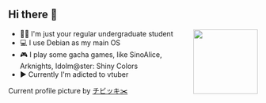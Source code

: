 ## Hi there 👋

<img src="https://webusstatic.yo-star.com/ark_us_web/assets/159229525944611258/b05fc02b97949454e56c3b140790584e.png?x-oss-process=image/resize,w_200" align=right height=130em>

- 👨‍🎓 I'm just your regular undergraduate student
- 💻 I use Debian as my main OS
- 🎮 I play some gacha games, like SinoAlice, Arknights, Idolm@ster: Shiny Colors
- ▶️ Currently I'm adicted to vtuber

Current profile picture by [チビッキ✂️](https://twitter.com/Chibikki_ikki/)
